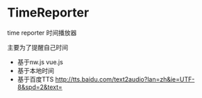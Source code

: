 # TimeReporter
time reporter	时间播放器

主要为了提醒自己时间

* 基于nw.js vue.js
* 基于本地时间
* 基于百度TTS http://tts.baidu.com/text2audio?lan=zh&ie=UTF-8&spd=2&text=
